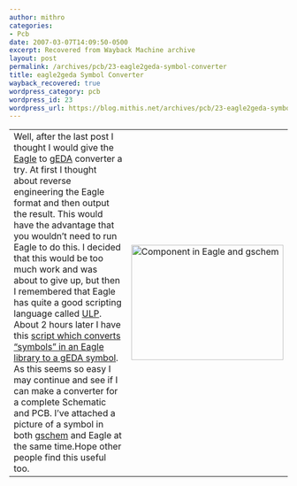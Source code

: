 ```yaml
---
author: mithro
categories:
- Pcb
date: 2007-03-07T14:09:50-0500
excerpt: Recovered from Wayback Machine archive
layout: post
permalink: /archives/pcb/23-eagle2geda-symbol-converter
title: eagle2geda Symbol Converter
wayback_recovered: true
wordpress_category: pcb
wordpress_id: 23
wordpress_url: https://blog.mithis.net/archives/pcb/23-eagle2geda-symbol-converter
---
```


<div >
<table>
<tr>
<td >Well, after the last post I thought I would give the <a href="http://www.cadsoftusa.com/">Eagle</a> to <a href="http://www.geda.seul.org/">gEDA</a> converter a try. At first I thought about reverse engineering the Eagle format and then output the result. This would have the advantage that you wouldn’t need to run Eagle to do this. I decided that this would be too much work and was about to give up, but then I remembered that Eagle has quite a good scripting language called <a href="http://www.cadsoftusa.com/Tour/tour12.htm">ULP</a>. About 2 hours later I have this <a href="/assets/images/wp-content/uploads/2007/04/eagle2geda.ulp">script which converts “symbols” in an Eagle library to a gEDA symbol</a>. As this seems so easy I may continue and see if I can make a converter for a complete Schematic and PCB. I’ve attached a picture of a symbol in both <a href="http://www.geda.seul.org/tools/gschem/index.html">gschem</a> and Eagle at the same time.Hope other people find this useful too.</td>
<td><a href="http://blog.mithis.net/wp-content/uploads/2007/03/eagle2geda.png" | relative_url }}" title="Component in Eagle and gschem"><img alt="Component in Eagle and gschem" height="208" src="http://web.archive.org/web/20091017100646im_/http://blog.mithis.net/wp-content/uploads/2007/03/eagle2geda.png" | relative_url }}" width="275"/></a></td>
</tr>
</table>
</div>